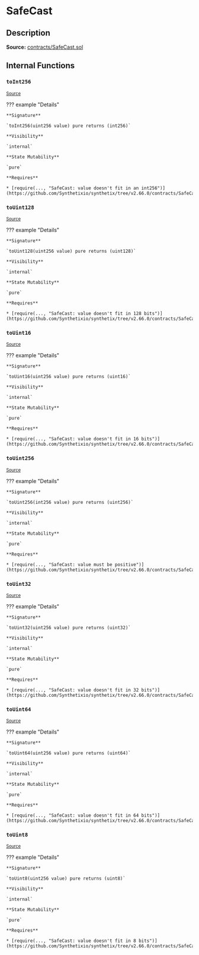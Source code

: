 # SafeCast

## Description

**Source:** [contracts/SafeCast.sol](https://github.com/Synthetixio/synthetix/tree/v2.66.0/contracts/SafeCast.sol)

## Internal Functions

### `toInt256`

<sub>[Source](https://github.com/Synthetixio/synthetix/tree/v2.66.0/contracts/SafeCast.sol#L115)</sub>

??? example "Details"

    **Signature**

    `toInt256(uint256 value) pure returns (int256)`

    **Visibility**

    `internal`

    **State Mutability**

    `pure`

    **Requires**

    * [require(..., "SafeCast: value doesn't fit in an int256")](https://github.com/Synthetixio/synthetix/tree/v2.66.0/contracts/SafeCast.sol#L116)

### `toUint128`

<sub>[Source](https://github.com/Synthetixio/synthetix/tree/v2.66.0/contracts/SafeCast.sol#L31)</sub>

??? example "Details"

    **Signature**

    `toUint128(uint256 value) pure returns (uint128)`

    **Visibility**

    `internal`

    **State Mutability**

    `pure`

    **Requires**

    * [require(..., "SafeCast: value doesn't fit in 128 bits")](https://github.com/Synthetixio/synthetix/tree/v2.66.0/contracts/SafeCast.sol#L32)

### `toUint16`

<sub>[Source](https://github.com/Synthetixio/synthetix/tree/v2.66.0/contracts/SafeCast.sol#L76)</sub>

??? example "Details"

    **Signature**

    `toUint16(uint256 value) pure returns (uint16)`

    **Visibility**

    `internal`

    **State Mutability**

    `pure`

    **Requires**

    * [require(..., "SafeCast: value doesn't fit in 16 bits")](https://github.com/Synthetixio/synthetix/tree/v2.66.0/contracts/SafeCast.sol#L77)

### `toUint256`

<sub>[Source](https://github.com/Synthetixio/synthetix/tree/v2.66.0/contracts/SafeCast.sol#L103)</sub>

??? example "Details"

    **Signature**

    `toUint256(int256 value) pure returns (uint256)`

    **Visibility**

    `internal`

    **State Mutability**

    `pure`

    **Requires**

    * [require(..., "SafeCast: value must be positive")](https://github.com/Synthetixio/synthetix/tree/v2.66.0/contracts/SafeCast.sol#L104)

### `toUint32`

<sub>[Source](https://github.com/Synthetixio/synthetix/tree/v2.66.0/contracts/SafeCast.sol#L61)</sub>

??? example "Details"

    **Signature**

    `toUint32(uint256 value) pure returns (uint32)`

    **Visibility**

    `internal`

    **State Mutability**

    `pure`

    **Requires**

    * [require(..., "SafeCast: value doesn't fit in 32 bits")](https://github.com/Synthetixio/synthetix/tree/v2.66.0/contracts/SafeCast.sol#L62)

### `toUint64`

<sub>[Source](https://github.com/Synthetixio/synthetix/tree/v2.66.0/contracts/SafeCast.sol#L46)</sub>

??? example "Details"

    **Signature**

    `toUint64(uint256 value) pure returns (uint64)`

    **Visibility**

    `internal`

    **State Mutability**

    `pure`

    **Requires**

    * [require(..., "SafeCast: value doesn't fit in 64 bits")](https://github.com/Synthetixio/synthetix/tree/v2.66.0/contracts/SafeCast.sol#L47)

### `toUint8`

<sub>[Source](https://github.com/Synthetixio/synthetix/tree/v2.66.0/contracts/SafeCast.sol#L91)</sub>

??? example "Details"

    **Signature**

    `toUint8(uint256 value) pure returns (uint8)`

    **Visibility**

    `internal`

    **State Mutability**

    `pure`

    **Requires**

    * [require(..., "SafeCast: value doesn't fit in 8 bits")](https://github.com/Synthetixio/synthetix/tree/v2.66.0/contracts/SafeCast.sol#L92)
